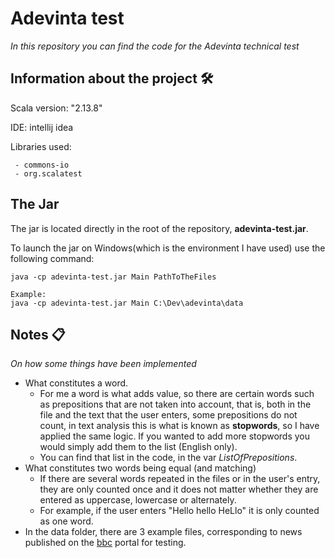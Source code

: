 # Adevinta test

_In this repository you can find the code for the Adevinta technical test_

## Information about the project 🛠️


Scala version: "2.13.8"

IDE: intellij idea

Libraries used:
```
 - commons-io
 - org.scalatest
```

## The Jar


The jar is located directly in the root of the repository, **adevinta-test.jar**.

To launch the jar on Windows(which is the environment I have used) use the following command:
```
java -cp adevinta-test.jar Main PathToTheFiles

Example:
java -cp adevinta-test.jar Main C:\Dev\adevinta\data
```

## Notes 📋
_On how some things have been implemented_
* What constitutes a word.
  * For me a word is what adds value, so there are certain words such as prepositions that are not taken into account, that is, both in the file and the text that the user enters, some prepositions do not count, in text analysis this is what is known as **stopwords**, so I have applied the same logic. If you wanted to add more stopwords you would simply add them to the list (English only).
  * You can find that list in the code, in the var *ListOfPrepositions*.
* What constitutes two words being equal (and matching)
  * If there are several words repeated in the files or in the user's entry, they are only counted once and it does not matter whether they are entered as uppercase, lowercase or alternately.
  * For example, if the user enters "Hello hello HeLlo" it is only counted as one word.
* In the data folder, there are 3 example files, corresponding to news published on the [bbc](https://www.bbc.com/) portal for testing.

